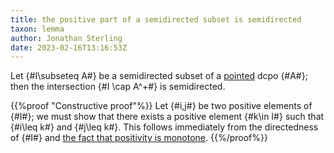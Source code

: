 ```yaml
---
title: the positive part of a semidirected subset is semidirected
taxon: lemma
author: Jonathan Sterling
date: 2023-02-16T13:16:53Z
---
```


Let {#I\subseteq A#} be a semidirected subset of a [pointed](jms-001S) dcpo {#A#}; then the intersection {#I \cap A^+#} is semidirected.

{{%proof "Constructive proof"%}}
Let {#i,j#} be two positive elements of {#I#}; we must show that there exists a positive element {#k\in I#} such that {#i\leq k#} and {#j\leq k#}. This follows immediately from the directedness of {#I#} and [the fact that positivity is monotone](jms-0029).
{{%/proof%}}
